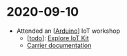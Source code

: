# 2020-09-10

- Attended an [[Arduino]] IoT workshop
  - [[todo]]: [Explore IoT Kit](https://explore-iot.arduino.cc/)
  - [Carrier documentation](https://www.arduino.cc/reference/en/libraries/arduinomkriotcarrier/)

[//begin]: # "Autogenerated link references for markdown compatibility"
[Arduino]: arduino "Arduino"
[todo]: todo "Todo"
[//end]: # "Autogenerated link references"
